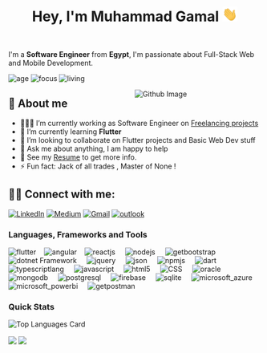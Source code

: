 <h1 align="center">Hey, I'm Muhammad Gamal <img src="https://raw.githubusercontent.com/ABSphreak/ABSphreak/master/gifs/Hi.gif" width="30px"></h1>
<br />

I'm a **Software Engineer** from **Egypt**,  I'm passionate about Full-Stack Web and Mobile Development. 


![age](https://img.shields.io/badge/age-27-blue)
![focus](https://img.shields.io/badge/focus-MobileDevelopment-brightgreen)
![living](https://img.shields.io/badge/living-Cairo-3c9)

<img width="50%" align="right" alt="Github Image" src="https://raw.githubusercontent.com/onimur/.github/master/.resources/git-header.svg" />

<h2 align="left"> 📖 About me</h2>

- 👨🏽‍💻 I’m currently working as Software Engineer on [Freelancing projects](https://www.fiverr.com/muhmmedgamal)
- 🌱 I’m currently learning **Flutter** 
- 👯 I’m looking to collaborate on Flutter projects and Basic Web Dev stuff
- 💬 Ask me about anything, I am happy to help
- 📝 See my [Resume](https://drive.google.com/file/d/10MiFR7VlToKWk6W7veCl3ROI64c_f_uP/view?usp=sharing) to get more info.
- ⚡ Fun fact: Jack of all trades , Master of None ! 

<h2 align="left"> 🙋‍♂️ Connect with me:</h2>

[![LinkedIn](https://img.shields.io/badge/-LINKEDIN-0077B5.svg?style=for-the-badge&logo=linkedin&logoColor=white)](https://www.linkedin.com/in/mohamed-gamal-mohamed-ahmed/)
[![Medium](https://img.shields.io/badge/-Medium-000000.svg?style=for-the-badge&logo=Medium&logoColor=E0E0E0)](https://medium.com/@mohamed.gamal1586/)
[![Gmail](https://img.shields.io/badge/-GMAIL-D14836.svg?style=for-the-badge&logo=gmail&logoColor=white)](mailto:Muhammad.Gamal.Hamam@Gamil.com)
[![outlook](https://img.shields.io/badge/-outlook-0072C6.svg?style=for-the-badge&logo=microsoftoutlook&logoColor=white)](mailto:Muhammad.Gamal.Hamam@Outlook.com)


### Languages, Frameworks and Tools
<p align="left">
<img src="https://www.vectorlogo.zone/logos/flutterio/flutterio-icon.svg" alt="flutter" width="40" height="40"/>&nbsp;&nbsp;&nbsp;
<img src="https://www.vectorlogo.zone/logos/angular/angular-icon.svg" alt="angular" width="40" height="40"/>&nbsp;&nbsp;&nbsp;
<img src="https://www.vectorlogo.zone/logos/reactjs/reactjs-icon.svg" alt="reactjs" width="40" height="40"/> &nbsp;&nbsp;&nbsp;
<img src="https://www.vectorlogo.zone/logos/nodejs/nodejs-icon.svg" alt="nodejs" width="40" height="40"/> &nbsp;&nbsp;&nbsp;
<img src="https://www.vectorlogo.zone/logos/getbootstrap/getbootstrap-icon.svg" alt="getbootstrap" width="40" height="40"/> &nbsp;&nbsp;&nbsp;
<img src="https://www.vectorlogo.zone/logos/dotnet/dotnet-icon.svg" alt="dotnet Framework" width="40" height="40"/> &nbsp;&nbsp;&nbsp;
<img src="https://www.vectorlogo.zone/logos/jquery/jquery-icon.svg" alt="jquery" width="40" height="40"/> &nbsp;&nbsp;&nbsp;
<img src="https://www.vectorlogo.zone/logos/json/json-icon.svg" alt="json" width="40" height="40"/> &nbsp;&nbsp;&nbsp;
<img src="https://www.vectorlogo.zone/logos/npmjs/npmjs-icon.svg" alt="npmjs" width="40" height="40"/> &nbsp;&nbsp;&nbsp;
<img src="https://www.vectorlogo.zone/logos/dartlang/dartlang-icon.svg" alt="dart" width="40" height="40"/> &nbsp;&nbsp;&nbsp;
<img src="https://www.vectorlogo.zone/logos/typescriptlang/typescriptlang-icon.svg" alt="typescriptlang" width="40" height="40"/> &nbsp;&nbsp;&nbsp;
<img src="https://www.vectorlogo.zone/logos/javascript/javascript-icon.svg" alt="javascript" width="40" height="40"/> &nbsp;&nbsp;&nbsp;
<img src="https://www.vectorlogo.zone/logos/w3_html5/w3_html5-icon.svg" alt="html5" width="40" height="40"/> &nbsp;&nbsp;&nbsp;
<img src="https://www.vectorlogo.zone/logos/netlifyapp_watercss/netlifyapp_watercss-icon.svg" alt="CSS" width="40" height="40"/> &nbsp;&nbsp;&nbsp;
<img src="https://www.vectorlogo.zone/logos/oracle/oracle-icon.svg" alt="oracle" width="40" height="40"/> &nbsp;&nbsp;&nbsp;
<img src="https://www.vectorlogo.zone/logos/mongodb/mongodb-icon.svg" alt="mongodb" width="40" height="40"/> &nbsp;&nbsp;&nbsp;  
<img src="https://www.vectorlogo.zone/logos/postgresql/postgresql-icon.svg" alt="postgresql" width="40" height="40"/> &nbsp;&nbsp;&nbsp;
<img src="https://www.vectorlogo.zone/logos/firebase/firebase-icon.svg" alt="firebase" width="40" height="40"/> &nbsp;&nbsp;&nbsp;
<img src="https://www.vectorlogo.zone/logos/sqlite/sqlite-icon.svg" alt="sqlite" width="40" height="40"/> &nbsp;&nbsp;&nbsp;
<img src="https://www.vectorlogo.zone/logos/microsoft_azure/microsoft_azure-icon.svg" alt="microsoft_azure" width="40" height="40"/> &nbsp;&nbsp;&nbsp;
<img src="https://www.vectorlogo.zone/logos/microsoft_powerbi/microsoft_powerbi-icon.svg" alt="microsoft_powerbi" width="40" height="40"/> &nbsp;&nbsp;&nbsp;
<img src="https://www.vectorlogo.zone/logos/getpostman/getpostman-icon.svg" alt="getpostman" width="40" height="40"/> &nbsp;&nbsp;&nbsp;  


### Quick Stats

![Top Languages Card](https://github-readme-stats.vercel.app/api/top-langs/?username=MuhammadGamalHamam&theme=dark&layout=compact&hide=html,css,scss)
  
  
<img  src="https://github-readme-streak-stats.herokuapp.com/?user=MuhammadGamalHamam&theme=dark" align="center">
  
  
<img  src="https://github-readme-stats.vercel.app/api?username=MuhammadGamalHamam&show_icons=true&hide_border=true&theme=dark" align="center" >


